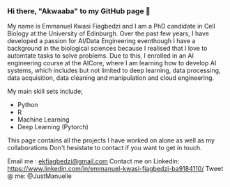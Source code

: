 ### Hi there, "Akwaaba" to my GitHub page 👋

My name is Emmanuel Kwasi Fiagbedzi and I am a PhD candidate in Cell Biology at the University of Edinburgh. Over the past few years, I have developed a passion for AI/Data Engineering eventhough I have a background in the biological sciences because I realised that I love to automtate tasks to solve problems. Due to this, I enrolled in an AI engineering course at the AICore, where I am learning how to develop AI systems, which includes but not limited to deep learning, data processing, data acquisition, data cleaning and manipulation and cloud engineering.

My main skill sets include;
* Python
* R
* Machine Learning
* Deep Learning (Pytorch)

This page contains all the projects I have worked on alone as well as my collaborations
Don't hesistate to contact if you want to get in touch.

Email me : ekfiagbedzi@gmail.com
Contact me on Linkedin: https://www.linkedin.com/in/emmanuel-kwasi-fiagbedzi-ba9184110/
Tweet @ me: @JustManuelle
